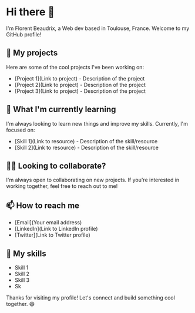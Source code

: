 # Hi there 👋

I'm Florent Beaudrix, a Web dev based in Toulouse, France. Welcome to my GitHub profile!

## 🔭 My projects

Here are some of the cool projects I've been working on:

- [Project 1](Link to project) - Description of the project
- [Project 2](Link to project) - Description of the project
- [Project 3](Link to project) - Description of the project

## 🌱 What I'm currently learning

I'm always looking to learn new things and improve my skills. Currently, I'm focused on:

- [Skill 1](Link to resource) - Description of the skill/resource
- [Skill 2](Link to resource) - Description of the skill/resource

## 👯‍♀️ Looking to collaborate?

I'm always open to collaborating on new projects. If you're interested in working together, feel free to reach out to me!

## 📫 How to reach me

- [Email](Your email address)
- [LinkedIn](Link to LinkedIn profile)
- [Twitter](Link to Twitter profile)

## 🚀 My skills

- Skill 1
- Skill 2
- Skill 3
- Sk

Thanks for visiting my profile! Let's connect and build something cool together. 😄
